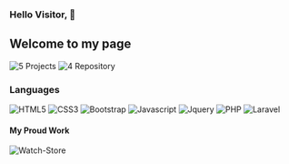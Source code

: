 ### Hello Visitor, 👋

## Welcome to my page 
![5 Projects](https://shields.io/badge/Project-5-green) ![4 Repository](https://shields.io/badge/Repository-3-green)

### Languages
![HTML5](https://shields.io/badge/HTML-green?logo=HTML5) ![CSS3](https://shields.io/badge/CSS-darkcyan?logo=CSS3) ![Bootstrap](https://shields.io/badge/Bootstrap-blue?logo=bootstrap) ![Javascript](https://shields.io/badge/Javascript-light?logo=JAVASCRIPT) ![Jquery](https://shields.io/badge/Jquery-red?logo=jquery) ![PHP](https://shields.io/badge/PHP-dark?logo=php) ![Laravel](https://shields.io/badge/Laravel-blue?logo=laravel)

#### My Proud Work
![Watch-Store](https://shields.io/badge/Watch_Store-darkgreen)
<!--
**Kiranpatil12701/Kiranpatil12701** is a ✨ _special_ ✨ repository because its `README.md` (this file) appears on your GitHub profile.

Here are some ideas to get you started:

- 🔭 I’m currently working on ...
- 🌱 I’m currently learning ...
- 👯 I’m looking to collaborate on ...
- 🤔 I’m looking for help with ...
- 💬 Ask me about ...
- 📫 How to reach me: ...
- 😄 Pronouns: ...
- ⚡ Fun fact: ...
-->
